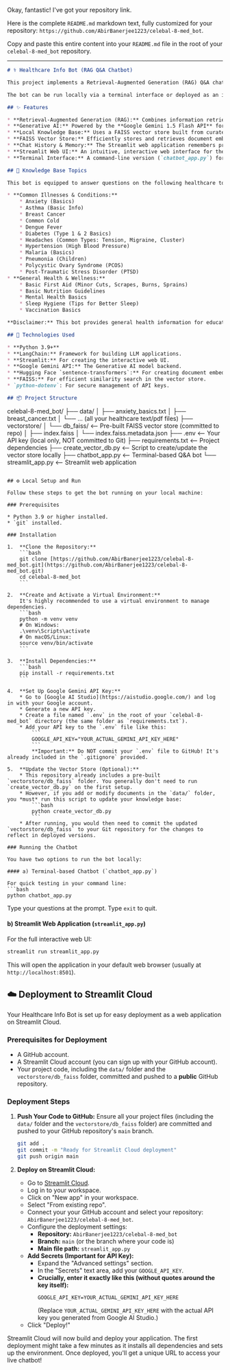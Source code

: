 Okay, fantastic\! I've got your repository link.

Here is the complete `README.md` markdown text, fully customized for your repository: `https://github.com/AbirBanerjee1223/celebal-8-med_bot`.

Copy and paste this entire content into your `README.md` file in the root of your `celebal-8-med_bot` repository.

-----

```markdown
# ⚕️ Healthcare Info Bot (RAG Q&A Chatbot)

This project implements a Retrieval-Augmented Generation (RAG) Q&A chatbot designed to provide information on common healthcare topics. It leverages document retrieval from a local knowledge base and the power of generative AI (Google Gemini API) to provide intelligent, context-aware responses.

The bot can be run locally via a terminal interface or deployed as an interactive web application using Streamlit.

## ✨ Features

* **Retrieval-Augmented Generation (RAG):** Combines information retrieval with a Large Language Model for accurate, fact-checked responses.
* **Generative AI:** Powered by the **Google Gemini 1.5 Flash API** for intelligent and human-like answer generation.
* **Local Knowledge Base:** Uses a FAISS vector store built from curated healthcare documents (provided in the `data/` directory).
* **FAISS Vector Store:** Efficiently stores and retrieves document embeddings for quick context lookup. The vector store (`vectorstore/db_faiss`) is committed directly to this repository due to its small size (~500KB) for simplified deployment.
* **Chat History & Memory:** The Streamlit web application remembers previous conversation turns for a more natural interaction.
* **Streamlit Web UI:** An intuitive, interactive web interface for the chatbot.
* **Terminal Interface:** A command-line version (`chatbot_app.py`) for quick local testing and debugging.

## 🧠 Knowledge Base Topics

This bot is equipped to answer questions on the following healthcare topics, drawing information directly from its internal knowledge base:

* **Common Illnesses & Conditions:**
    * Anxiety (Basics)
    * Asthma (Basic Info)
    * Breast Cancer
    * Common Cold
    * Dengue Fever
    * Diabetes (Type 1 & 2 Basics)
    * Headaches (Common Types: Tension, Migraine, Cluster)
    * Hypertension (High Blood Pressure)
    * Malaria (Basics)
    * Pneumonia (Children)
    * Polycystic Ovary Syndrome (PCOS)
    * Post-Traumatic Stress Disorder (PTSD)
* **General Health & Wellness:**
    * Basic First Aid (Minor Cuts, Scrapes, Burns, Sprains)
    * Basic Nutrition Guidelines
    * Mental Health Basics
    * Sleep Hygiene (Tips for Better Sleep)
    * Vaccination Basics

**Disclaimer:** This bot provides general health information for educational purposes and should not replace professional medical advice. Always consult a qualified healthcare professional for diagnosis, treatment, and medical advice.

## 🚀 Technologies Used

* **Python 3.9+**
* **LangChain:** Framework for building LLM applications.
* **Streamlit:** For creating the interactive web UI.
* **Google Gemini API:** The Generative AI model backend.
* **Hugging Face `sentence-transformers`:** For creating document embeddings.
* **FAISS:** For efficient similarity search in the vector store.
* `python-dotenv`: For secure management of API keys.

## 📦 Project Structure

```

celebal-8-med\_bot/
├── data/
│   ├── anxiety\_basics.txt
│   ├── breast\_cancer.txt
│   └── ... (all your healthcare text/pdf files)
├── vectorstore/
│   └── db\_faiss/       \<-- Pre-built FAISS vector store (committed to repo)
│       ├── index.faiss
│       └── index.faiss.metadata.json
├── .env                \<-- Your API key (local only, NOT committed to Git)
├── requirements.txt    \<-- Project dependencies
├── create\_vector\_db.py \<-- Script to create/update the vector store locally
├── chatbot\_app.py      \<-- Terminal-based Q\&A bot
└── streamlit\_app.py    \<-- Streamlit web application

````

## ⚙️ Local Setup and Run

Follow these steps to get the bot running on your local machine:

### Prerequisites

* Python 3.9 or higher installed.
* `git` installed.

### Installation

1.  **Clone the Repository:**
    ```bash
    git clone [https://github.com/AbirBanerjee1223/celebal-8-med_bot.git](https://github.com/AbirBanerjee1223/celebal-8-med_bot.git)
    cd celebal-8-med_bot
    ```

2.  **Create and Activate a Virtual Environment:**
    It's highly recommended to use a virtual environment to manage dependencies.
    ```bash
    python -m venv venv
    # On Windows:
    .\venv\Scripts\activate
    # On macOS/Linux:
    source venv/bin/activate
    ```

3.  **Install Dependencies:**
    ```bash
    pip install -r requirements.txt
    ```

4.  **Set Up Google Gemini API Key:**
    * Go to [Google AI Studio](https://aistudio.google.com/) and log in with your Google account.
    * Generate a new API key.
    * Create a file named `.env` in the root of your `celebal-8-med_bot` directory (the same folder as `requirements.txt`).
    * Add your API key to the `.env` file like this:
        ```
        GOOGLE_API_KEY="YOUR_ACTUAL_GEMINI_API_KEY_HERE"
        ```
        **Important:** Do NOT commit your `.env` file to GitHub! It's already included in the `.gitignore` provided.

5.  **Update the Vector Store (Optional):**
    * This repository already includes a pre-built `vectorstore/db_faiss` folder. You generally don't need to run `create_vector_db.py` on the first setup.
    * However, if you add or modify documents in the `data/` folder, you *must* run this script to update your knowledge base:
        ```bash
        python create_vector_db.py
        ```
    * After running, you would then need to commit the updated `vectorstore/db_faiss` to your Git repository for the changes to reflect in deployed versions.

### Running the Chatbot

You have two options to run the bot locally:

#### a) Terminal-based Chatbot (`chatbot_app.py`)

For quick testing in your command line:
```bash
python chatbot_app.py
````

Type your questions at the prompt. Type `exit` to quit.

#### b) Streamlit Web Application (`streamlit_app.py`)

For the full interactive web UI:

```bash
streamlit run streamlit_app.py
```

This will open the application in your default web browser (usually at `http://localhost:8501`).

## ☁️ Deployment to Streamlit Cloud

Your Healthcare Info Bot is set up for easy deployment as a web application on Streamlit Cloud.

### Prerequisites for Deployment

  * A GitHub account.
  * A Streamlit Cloud account (you can sign up with your GitHub account).
  * Your project code, including the `data/` folder and the `vectorstore/db_faiss` folder, committed and pushed to a **public** GitHub repository.

### Deployment Steps

1.  **Push Your Code to GitHub:**
    Ensure all your project files (including the `data/` folder and the `vectorstore/db_faiss` folder) are committed and pushed to your GitHub repository's `main` branch.

    ```bash
    git add .
    git commit -m "Ready for Streamlit Cloud deployment"
    git push origin main
    ```

2.  **Deploy on Streamlit Cloud:**

      * Go to [Streamlit Cloud](https://share.streamlit.io/).
      * Log in to your workspace.
      * Click on "New app" in your workspace.
      * Select "From existing repo".
      * Connect your your GitHub account and select your repository: `AbirBanerjee1223/celebal-8-med_bot`.
      * Configure the deployment settings:
          * **Repository:** `AbirBanerjee1223/celebal-8-med_bot`
          * **Branch:** `main` (or the branch where your code is)
          * **Main file path:** `streamlit_app.py`
      * **Add Secrets (Important for API Key):**
          * Expand the "Advanced settings" section.
          * In the "Secrets" text area, add your `GOOGLE_API_KEY`.
          * **Crucially, enter it exactly like this (without quotes around the key itself):**
            ```
            GOOGLE_API_KEY=YOUR_ACTUAL_GEMINI_API_KEY_HERE
            ```
            (Replace `YOUR_ACTUAL_GEMINI_API_KEY_HERE` with the actual API key you generated from Google AI Studio.)
      * Click "Deploy\!"

Streamlit Cloud will now build and deploy your application. The first deployment might take a few minutes as it installs all dependencies and sets up the environment. Once deployed, you'll get a unique URL to access your live chatbot\!

